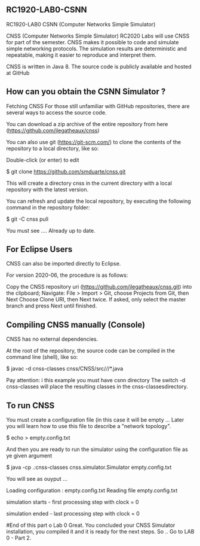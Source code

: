 ## RC1920-LAB0-CSNN
RC1920-LAB0 CSNN (Computer Networks Simple Simulator)


CNSS (Computer Networks Simple Simulator)
RC2020 Labs will use CNSS for part of the semester. CNSS makes it possible to code and simulate simple networking protocols. The simulation results are deterministic and repeatable, making it easier to reproduce and interpret them.

CNSS is written in Java 8. The source code is publicly available and hosted at GitHub

## How can you obtain the CSNN Simulator ?
Fetching CNSS
For those still unfamiliar with GitHub repositories, there are several ways to access the source code.

You can download a zip archive of the entire repository from here
(https://github.com/jlegatheaux/cnss)

You can also use git (https://git-scm.com/)
to clone the contents of the repository to a local directory, like so:


Double-click (or enter) to edit

$ git clone https://github.com/smduarte/cnss.git

This will create a directory cnss in the current directory with a local repository with the latest version.

You can refresh and update the local repository, by executing the following command in the repository folder:

$ git -C cnss pull

You must see .... 
Already up to date.

## For Eclipse Users
CNSS can also be imported directly to Eclipse.

For version 2020-06, the procedure is as follows:

Copy the CNSS repository uri (https://github.com/jlegatheaux/cnss.git) into the clipboard;
Navigate: File > Import > Git, choose Projects from Git, then Next
Choose Clone URI, then Next twice.
If asked, only select the master branch and press Next until finished.

## Compiling CNSS manually (Console)
CNSS has no external dependencies.

At the root of the repository, the source code can be compiled in the command line (shell), like so:

$ javac -d cnss-classes cnss/CNSS/src/*/*/*.java

Pay attention: i this example you must have csnn directory 
The switch -d cnss-classes will place the resulting classes in the cnss-classesdirectory.

## To run CNSS

You must create a configuration file (in this case it will be empty ... Later you will learn how to use
this file to describe a "network topology".

$ echo > empty.config.txt

And then you are ready to run the simulator using the configuration file as ye given argument

$ java -cp .:cnss-classes cnss.simulator.Simulator empty.config.txt

You will see as ouyput ...

Loading configuration : empty.config.txt
Reading file empty.config.txt

simulation starts - first processing step with clock = 0

simulation ended - last processing step with clock = 0

#End of this part o Lab 0
Great. You concluded your CNSS Simulator installation, you compiled it and it is ready for the next steps.
So .. Go to LAB 0 - Part 2.
